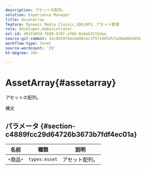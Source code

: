 ```yaml
---
description: アセットの配列。
solution: Experience Manager
title: AssetArray
feature: Dynamic Media Classic,SDK/API，アセット管理
role: Developer,Administrator
exl-id: d63fa05d-fb98-476f-afbb-8a9ab3115daa
source-git-commit: 1ec8b59f442eb96c6c3f5f1405d57a38a86bd056
workflow-type: tm+mt
source-wordcount: '25'
ht-degree: 24%

---
```


# AssetArray{#assetarray}

アセットの配列。

構文

## パラメータ {#section-c4889fcc29d64726b3673b7fdf4ec01a}

| 名前 | 種類 | 説明 |
|---|---|---|
| `*`商品`*` | `types:Asset` | アセット配列。 |
